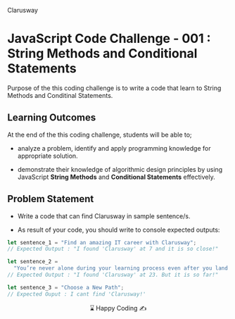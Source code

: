 <p>Clarusway<img align="right"
  src="https://secure.meetupstatic.com/photos/event/3/1/b/9/600_488352729.jpeg"  width="15px"></p>

# JavaScript Code Challenge - 001 : String Methods and Conditional Statements

Purpose of the this coding challenge is to write a code that learn to String Methods and Conditinal Statements.

## Learning Outcomes

At the end of the this coding challenge, students will be able to;

- analyze a problem, identify and apply programming knowledge for appropriate solution.

- demonstrate their knowledge of algorithmic design principles by using JavaScript **String Methods** and **Conditional Statements** effectively.

## Problem Statement

- Write a code that can find Clarusway in sample sentence/s.

- As result of your code, you should write to console expected outputs:

```js
let sentence_1 = "Find an amazing IT career with Clarusway";
// Expected Output : "I found 'Clarusway' at 7 and it is so close!"

let sentence_2 =
  "You’re never alone during your learning process even after you land on your IT job. We will be beside our graduates as Clarusway community";
// Expected Output : "I found 'Clarusway' at 23. But it is so far!"

let sentence_3 = "Choose a New Path";
// Expected Ouput : I cant find 'Clarusway!'
```

<center> &#8987; Happy Coding  &#9997; </center>
